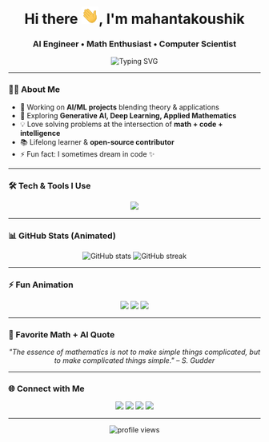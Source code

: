 <!-- Header Section -->
<h1 align="center">
  Hi there <img src="https://raw.githubusercontent.com/ABSphreak/ABSphreak/master/gifs/Hi.gif" width="35">, I'm mahantakoushik
</h1>
<h3 align="center">AI Engineer • Math Enthusiast • Computer Scientist</h3>

<!-- Typing SVG Animation -->
<p align="center">
  <img src="https://readme-typing-svg.herokuapp.com?font=Fira+Code&size=24&duration=3000&pause=1000&color=00F7F7&center=true&vCenter=true&width=600&lines=AI+Engineer;Mathematics+Lover;Machine+Learning+Practitioner;Computer+Scientist;Always+Learning+New+Things" alt="Typing SVG" />
</p>

---

### 👨‍💻 About Me
- 🔭 Working on **AI/ML projects** blending theory & applications  
- 🌱 Exploring **Generative AI, Deep Learning, Applied Mathematics**  
- 💡 Love solving problems at the intersection of **math + code + intelligence**  
- 📚 Lifelong learner & **open-source contributor**  
- ⚡ Fun fact: I sometimes dream in code ✨  

---

### 🛠️ Tech & Tools I Use
<p align="center">
  <img src="https://skillicons.dev/icons?i=python,pytorch,tensorflow,sklearn,fastapi,aws,docker,git,linux,vscode,anaconda,react,nodejs,javascript,typescript,html,css,nextjs,c,cpp,c#,go" />
</p>

---

### 📊 GitHub Stats (Animated)
<p align="center">
  <img src="https://github-readme-stats.vercel.app/api?username=YOUR_USERNAME&show_icons=true&theme=tokyonight&hide_border=true&count_private=true&include_all_commits=true" alt="GitHub stats" />
  <img src="https://github-readme-streak-stats.herokuapp.com/?user=YOUR_USERNAME&theme=tokyonight&hide_border=true" alt="GitHub streak" />
</p>

---

### ⚡ Fun Animation
<p align="center">
  <img src="https://raw.githubusercontent.com/rajput2107/rajput2107/master/Assets/Developer.gif" width="250"/>
  <img src="https://raw.githubusercontent.com/rajput2107/rajput2107/master/Assets/AI.gif" width="250"/>
  <img src="https://raw.githubusercontent.com/rajput2107/rajput2107/master/Assets/Rocket.gif" width="150"/>
</p>

---

### 🧮 Favorite Math + AI Quote
<p align="center">
  <em>"The essence of mathematics is not to make simple things complicated, but to make complicated things simple." – S. Gudder</em>
</p>

---

### 🌐 Connect with Me
<p align="center">
  <a href="https://linkedin.com/in/" target="_blank"><img src="https://img.shields.io/badge/-LinkedIn-0A66C2?style=for-the-badge&logo=linkedin&logoColor=white"/></a>
  <a href="https://twitter.com/" target="_blank"><img src="https://img.shields.io/badge/-Twitter-1DA1F2?style=for-the-badge&logo=twitter&logoColor=white"/></a>
  <a href="https://example.com" target="_blank"><img src="https://img.shields.io/badge/-Portfolio-000000?style=for-the-badge&logo=vercel&logoColor=white"/></a>
  <a href="mailto:mymail.example.com"><img src="https://img.shields.io/badge/-Email-EA4335?style=for-the-badge&logo=gmail&logoColor=white"/></a>
</p>

---

<p align="center">
  <img src="https://komarev.com/ghpvc/?username=YOUR_USERNAME&label=Profile%20Views&color=0e75b6&style=flat" alt="profile views" />
</p>
